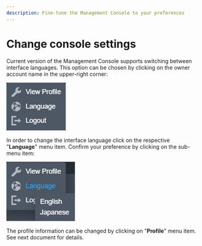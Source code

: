 ```yaml
---
description: Fine-tune the Management Console to your preferences
---
```


# Change console settings

Current version of the Management Console supports switching between interface languages. This option can be chosen by clicking on the owner account name in the upper-right corner:

![Owner menu](<../.gitbook/assets/image (11).png>)

In order to change the interface language click on the respective "**Language**" menu item. Confirm your preference by clicking on the sub-menu item:

![Interface language sub-menu](<../.gitbook/assets/image (14).png>)

The profile information can be changed by clicking on "**Profile**" menu item. See next document for details.

